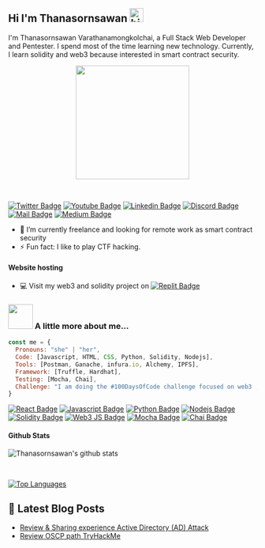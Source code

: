 ## Hi I'm Thanasornsawan <img src="https://user-images.githubusercontent.com/1303154/88677602-1635ba80-d120-11ea-84d8-d263ba5fc3c0.gif" width="28px" alt="hi">

I'm Thanasornsawan Varathanamongkolchai, a Full Stack Web Developer and Pentester. I spend most of the time learning new technology.
Currently, I learn solidity and web3 because interested in smart contract security.
<br />

<p align="center">
<img align='center' src="https://media.giphy.com/media/ieyl9zmCjO4b4t6qoY/giphy.gif" width="230">
</p>

<br />

[![Twitter Badge](https://img.shields.io/badge/-@thanasornsawan-1ca0f1?style=flat&labelColor=1ca0f1&logo=twitter&logoColor=white&link=https://twitter.com/thanasornsawan)](https://twitter.com/thanasornsawan) [![Youtube Badge](https://img.shields.io/badge/-thanasornsawan-e74c3c?style=flat&labelColor=e74c3c&logo=youtube&logoColor=white)](https://www.youtube.com/c/wisdomgoodyploy) [![Linkedin Badge](https://img.shields.io/badge/-thanasornsawan-0e76a8?style=flat&labelColor=0e76a8&logo=linkedin&logoColor=white)](https://www.linkedin.com/in/thanasornsawan/) [![Discord Badge](https://img.shields.io/badge/-wisdomgoody-5865F2??style=for-the-badge&logo=discord&logoColor=white)](https://discordapp.com/users/662888952973230085) [![Mail Badge](https://img.shields.io/badge/-thanasornsawan-c0392b?style=flat&labelColor=c0392b&logo=gmail&logoColor=white)](mailto:thanasornsawan.h@gmail.com) [![Medium Badge](https://img.shields.io/badge/thanasornsawan-12100E?style=flat&logo=medium&logoColor=white)](https://wisdomgoody.medium.com/)

<!-- TODO: Add last video link -->

- 🔭 I’m currently freelance and looking for remote work as smart contract security
- ⚡ Fun fact: I like to play CTF hacking.

#### Website hosting
- :computer: Visit my web3 and solidity project on
  [![Replit Badge](https://img.shields.io/badge/replit-@thanasornsawan-1ca0f1?style=flat&labelColor=61DA&logoColor=white)](https://replit.com/@thanasornsawan/) 

### <img src="https://media.giphy.com/media/VgCDAzcKvsR6OM0uWg/giphy.gif" width="50"> A little more about me...  

```javascript
const me = {
  Pronouns: "she" | "her",
  Code: [Javascript, HTML, CSS, Python, Solidity, Nodejs],
  Tools: [Postman, Ganache, infura.io, Alchemy, IPFS],
  Framework: [Truffle, Hardhat],
  Testing: [Mocha, Chai],
  Challenge: "I am doing the #100DaysOfCode challenge focused on web3 ,solidity and smart contract security"
}
```
[![React Badge](https://img.shields.io/badge/React-20232A?style=for-the-badge&logo=react&logoColor=61DAFB)](#) [![Javascript Badge](https://img.shields.io/badge/JavaScript-323330?style=for-the-badge&logo=javascript&logoColor=F7DF1)](#) [![Python Badge](https://img.shields.io/badge/Python-FFD43B?style=for-the-badge&logo=python&logoColor=blue)](#) [![Nodejs Badge](https://img.shields.io/badge/Node.js-339933?style=for-the-badge&logo=nodedotjs&logoColor=white)](#) [![Solidity Badge](https://img.shields.io/badge/Solidity-e6e6e6?style=for-the-badge&logo=solidity&logoColor=black)](#) [![Web3 JS Badge](https://img.shields.io/badge/web3.js-F16822?style=for-the-badge&logo=web3.js&logoColor=white)](#)  [![Mocha Badge](https://img.shields.io/badge/Mocha-8D6748?style=for-the-badge&logo=Mocha&logoColor=white)](#) [![Chai Badge](https://img.shields.io/badge/chai-A30701?style=for-the-badge&logo=chai&logoColor=white)](#)

#### Github Stats

![Thanasornsawan's github stats](https://github-readme-stats.vercel.app/api?username=thanasornsawan&theme=tokyonight&hide=contribs,prs)

<br>

[![Top Languages](https://readme-stats-envoy-vc.vercel.app/api/top-langs/?username=thanasornsawan&layout=compact)](https://github.com/thanasornsawan/thanasornsawan)

## 📕 Latest Blog Posts
<!-- BLOG-POST-LIST:START -->
- [Review & Sharing experience Active Directory (AD) Attack](https://medium.com/@wisdomgoody/review-sharing-experience-active-directory-ad-attack-1bf5c8c072ca)
- [Review OSCP path TryHackMe](https://medium.com/@wisdomgoody/review-oscp-path-tryhackme-e846c01ce47)
<!-- BLOG-POST-LIST:END -->
